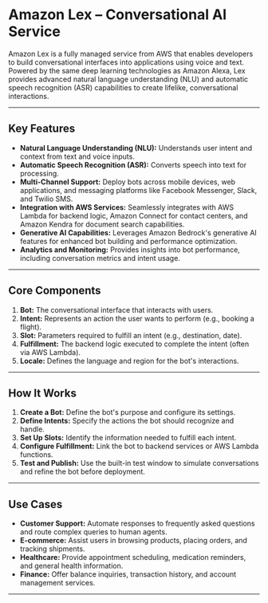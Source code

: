 # Amazon Lex – Conversational AI Service
Amazon Lex is a fully managed service from AWS that enables developers to build conversational interfaces into applications using voice and text. Powered by the same deep learning technologies as Amazon Alexa, Lex provides advanced natural language understanding (NLU) and automatic speech recognition (ASR) capabilities to create lifelike, conversational interactions.

---

## Key Features

- **Natural Language Understanding (NLU):** Understands user intent and context from text and voice inputs.
- **Automatic Speech Recognition (ASR):** Converts speech into text for processing.
- **Multi-Channel Support:** Deploy bots across mobile devices, web applications, and messaging platforms like Facebook Messenger, Slack, and Twilio SMS.
- **Integration with AWS Services:** Seamlessly integrates with AWS Lambda for backend logic, Amazon Connect for contact centers, and Amazon Kendra for document search capabilities.
- **Generative AI Capabilities:** Leverages Amazon Bedrock's generative AI features for enhanced bot building and performance optimization.
- **Analytics and Monitoring:** Provides insights into bot performance, including conversation metrics and intent usage.

---

## Core Components

1. **Bot:** The conversational interface that interacts with users.
2. **Intent:** Represents an action the user wants to perform (e.g., booking a flight).
3. **Slot:** Parameters required to fulfill an intent (e.g., destination, date).
4. **Fulfillment:** The backend logic executed to complete the intent (often via AWS Lambda).
5. **Locale:** Defines the language and region for the bot's interactions.

---

## How It Works

1. **Create a Bot:** Define the bot's purpose and configure its settings.
2. **Define Intents:** Specify the actions the bot should recognize and handle.
3. **Set Up Slots:** Identify the information needed to fulfill each intent.
4. **Configure Fulfillment:** Link the bot to backend services or AWS Lambda functions.
5. **Test and Publish:** Use the built-in test window to simulate conversations and refine the bot before deployment.

---

## Use Cases

- **Customer Support:** Automate responses to frequently asked questions and route complex queries to human agents.
- **E-commerce:** Assist users in browsing products, placing orders, and tracking shipments.
- **Healthcare:** Provide appointment scheduling, medication reminders, and general health information.
- **Finance:** Offer balance inquiries, transaction history, and account management services.

---

